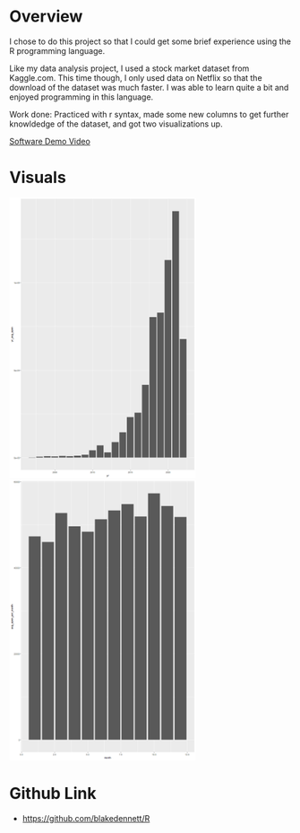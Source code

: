 # Overview

I chose to do this project so that I could get some brief experience using the R programming language.  

Like my data analysis project, I used a stock market dataset from Kaggle.com. This time though, I only used data on Netflix so that the download of the dataset was much faster. I was able to learn quite a bit and enjoyed programming in this language. 

Work done: Practiced with r syntax, made some new columns to get further knowldedge of the dataset, and got two visualizations up. 

[Software Demo Video](http://youtube.link.goes.here)

# Visuals

<div>
  <img src="./OpenbyYear.png", height="500"><br>
</div>

<div>
  <img src="./MonthOpen.png", height="500"><br>
</div>


# Github Link

- https://github.com/blakedennett/R

